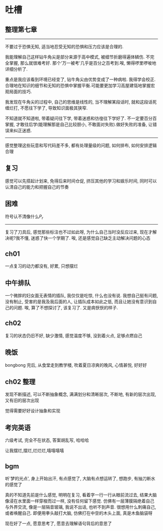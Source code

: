 # 吐槽

## 整理第七章

---

不要过于恐惧无知, 适当地忍受无知的恐惧和压力应该是合理的.

我能理解自己这样钻牛角尖是部分来源于高中模式, 被细节折磨得遍体鳞伤. 不完全掌握, 那么就很难考好. 那个'万一被考'几乎是百分之百考到.唉, 懒得啰里啰唆地详细分析了.

重点是我应该看到环境已经变了, 钻牛角尖由优势变成了一种病啦. 我得学会校正. 合理地在知识的细节和无知的恐惧中掌握平衡.可能要更加学习高屋建瓴地掌握宏观局面的技巧.

我发现在牛角尖的过程中, 自己的思维是线性的, 当不理解某段话时, 就和这段话死缠烂打, 不愿往下学了, 导致知识面极其狭窄.

不知道就不知道啦, 带着疑问往下学, 带着迷惑和彷徨往下学好了. 不一定要百分百掌握, 才敢往后学(能理解那是自己比较胆小, 不敢面对失败).做好失败的准备, 让错误来纠正迷惑.

---

感觉整理这些玩意和写代码差不多, 都有处理量级的问题, 如何排布, 如何安排逻辑合理

## 复习

感觉可以先搭起计划来, 免得后来时间仓促, 挤压其他的学习和娱乐时间, 同时可以认清自己的能力和把握自己的节奏

## 困难

符号认不清像什么$P_r$

---

复习了刀具后, 感觉那些标注也不过如此呀, 为什么自己当时没反应过来, 现在才解决呢?我不懂, 迷惑了快一个学期了. 唉, 还是感觉自己缺乏主动解决问题的心态

## ch01

一点复习的动力都没有, 好累, 只想摆烂

## 中午排队

一个微胖的妇女面无表情的插队, 我仅仅是吃惊, 什么也没有说. 我想自己挺有问题, 没有制止, 受害的是我及我后面的人, 让插队成本如此之低, 而且让她没有意识到自己的问题. 唉, 算了不想探讨了, 该复习了. 又是病恹恹的样子.

## ch02

复习的状态仍旧不好, 缺少激情, 感觉温度不够, 没到着火点, 足够点燃自己

## 晚饭

bongbong 完后, 从食堂走到教学楼, 吹着夏日凉爽的晚风, 心情甚悦, 好好好

## ch02 整理

发现不断描述, 可以不断抽象概念, 满满划分和清晰层次, 不断地, 有新的层次出现, 又有旧的层次出现

觉得需要好好设计抽象和实现

## 考完英语

六级考试, 完全不在状态, 答案胡乱写, 哈哈哈

让我摆烂,摆烂,烂烂烂,嘻嘻嘻嘻

## bgm

听'梦的光点', 身上开始出汗, 有点感觉了, 大脑有点想运转了, 想跑步, 有抽刀断水的感觉了

真的不知道先前是什么感觉, 明明在复习, 看着字一行一行从眼前流过去, 结果大脑像浸在水里面一样穿梭而过一样, 没有任何留下感觉. 仿佛有一层薄膜隔绝着自己与外界交流, 像是一层隔音玻璃, 我说不出话, 也听不到声音. 很想用什么刺痛自己, 或者唤醒自己. 即便用拳头敲打大脑, 仿佛打在中空的木头上面, 真是木鱼脑袋呀

现在好了一点, 愿意思考了, 愿意去理解语句背后的意思了
